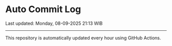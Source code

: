 # Auto Commit Log

Last updated: Monday, 08-09-2025 21:13 WIB

---

This repository is automatically updated every hour using GitHub Actions.
